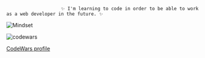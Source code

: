                         ✨ I'm learning to code in order to be able to work as a web developer in the future. ✨

<picture>
  <source media="(prefers-color-scheme: light)" srcset="https://raw.githubusercontent.com/BeaCoden/images/main/Mindset.jpg">
  <img alt="Mindset" src="https://raw.githubusercontent.com/BeaCoden/images/main/Mindset.jpg">
</picture>

![codewars](https://www.codewars.com/users/BeaCoden/badges/large)

[CodeWars profile](https://www.codewars.com/users/BeaCoden)

